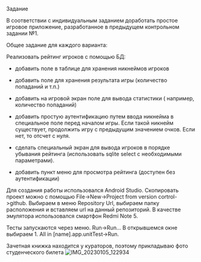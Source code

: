 Задание 

В соответствии с индивидуальным заданием доработать простое игровое   приложение, разработанное в предыдущем контрольном задании №1. 

Общее задание для каждого варианта: 

Реализовать рейтинг игроков с помощью БД: 

- добавить поле в таблице для хранения никнеймов игроков 

- добавить поле для хранения результата игры (количество попаданий и т.п.) 

- добавить на игровой экран поле для вывода статистики ( например, количество попаданий) 

- добавить простую аутентификацию путем ввода никнейма в специальное поле перед началом игры. Если такой никнейм существует, продолжить игру с предыдущим значением очков. Если нет, то отсчет с нуля. 

- сделать специальный экран для вывода игроков в порядке убывания рейтинга (использовать sqlite select  с необходимыми параметрами). 

- добавить пункт меню для просмотра рейтинга (доступен без аутентификации) 

Для создания работы использовался Android Studio. Скопировать проект можно с помощью File->New->Project from version cortrol->github. Выбираем в меню Repository Url, выбираем папку расположения и вставляем url на данный репозиторий. В качестве эмулятора использовался смартфон Redmi Note 5.

Тесты запускаются через меню. Run->Run... В открывшемся окне выбираем 1. All in [name].app.unitTest->Run.

Зачетная книжка находится у кураторов, поэтому прикладываю фото студенческого билета
![IMG_20230105_122934](https://user-images.githubusercontent.com/102675886/213508041-f7ee9287-a0b9-4588-a168-2e9f572d9a48.jpg)
